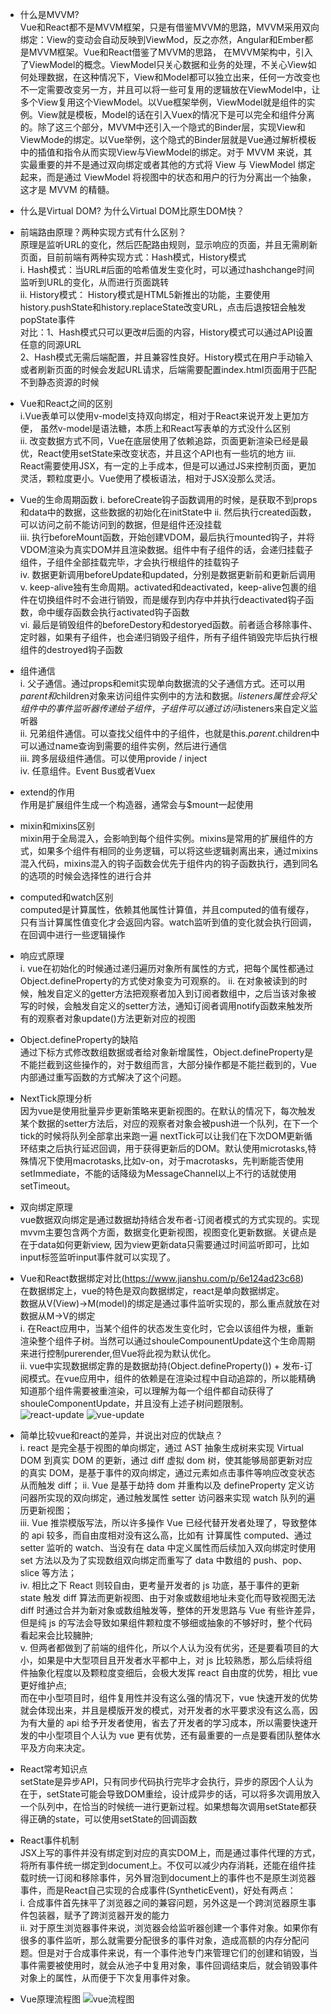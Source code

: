 * 什么是MVVM?  
  Vue和React都不是MVVM框架，只是有借鉴MVVM的思路，MVVM采用双向绑定：View的变动会自动反映到ViewMod，反之亦然，Angular和Ember都是MVVM框架。Vue和React借鉴了MVVM的思路， 在MVVM架构中，引入了ViewModel的概念。ViewModel只关心数据和业务的处理，不关心View如何处理数据，在这种情况下，View和Model都可以独立出来，任何一方改变也不一定需要改变另一方，并且可以将一些可复用的逻辑放在ViewModel中，让多个View复用这个ViewModel。以Vue框架举例，ViewModel就是组件的实例。View就是模板，Model的话在引入Vuex的情况下是可以完全和组件分离的。除了这三个部分，MVVM中还引入一个隐式的Binder层，实现View和ViewMode的绑定。以Vue举例，这个隐式的Binder层就是Vue通过解析模板中的插值和指令从而实现View与ViewModel的绑定。对于 MVVM 来说，其实最重要的并不是通过双向绑定或者其他的方式将 View 与 ViewModel 绑定起来，而是通过 ViewModel 将视图中的状态和用户的行为分离出一个抽象，这才是 MVVM 的精髓。

* 什么是Virtual DOM? 为什么Virtual DOM比原生DOM快？  
  

* 前端路由原理？两种实现方式有什么区别？  
  原理是监听URL的变化，然后匹配路由规则，显示响应的页面，并且无需刷新页面，目前前端有两种实现方式：Hash模式，History模式  
  i. Hash模式：当URL#后面的哈希值发生变化时，可以通过hashchange时间监听到URL的变化，从而进行页面跳转  
  ii. History模式： History模式是HTML5新推出的功能，主要使用history.pushState和history.replaceState改变URL，点击后退按钮会触发popState事件  
  对比：1、Hash模式只可以更改#后面的内容，History模式可以通过API设置任意的同源URL  
  2、Hash模式无需后端配置，并且兼容性良好。History模式在用户手动输入或者刷新页面的时候会发起URL请求，后端需要配置index.html页面用于匹配不到静态资源的时候

* Vue和React之间的区别  
  i.Vue表单可以使用v-model支持双向绑定，相对于React来说开发上更加方便， 虽然v-model是语法糖，本质上和React写表单的方式没什么区别  
  ii. 改变数据方式不同，Vue在底层使用了依赖追踪，页面更新渲染已经是最优，React使用setState来改变状态，并且这个API也有一些坑的地方
  iii. React需要使用JSX，有一定的上手成本，但是可以通过JS来控制页面，更加灵活，颗粒度更小。Vue使用了模板语法，相对于JSX没那么灵活。

* Vue的生命周期函数
  i. beforeCreate钩子函数调用的时候，是获取不到props和data中的数据，这些数据的初始化在initState中
  ii. 然后执行created函数，可以访问之前不能访问到的数据，但是组件还没挂载  
  iii. 执行beforeMount函数，开始创建VDOM，最后执行mounted钩子，并将VDOM渲染为真实DOM并且渲染数据。组件中有子组件的话，会递归挂载子组件，子组件全部挂载完毕，才会执行根组件的挂载钩子  
  iv. 数据更新调用beforeUpdate和updated，分别是数据更新前和更新后调用  
  v. keep-alive独有生命周期。activated和deactivated，keep-alive包裹的组件在切换组件时不会进行销毁，而是缓存到内存中并执行deactivated钩子函数，命中缓存函数会执行activated钩子函数  
  vi. 最后是销毁组件的beforeDestory和destoryed函数。前者适合移除事件、定时器，如果有子组件，也会递归销毁子组件，所有子组件销毁完毕后执行根组件的destroyed钩子函数  

* 组件通信  
  i. 父子通信。通过props和emit实现单向数据流的父子通信方式。还可以用$parent和$children对象来访问组件实例中的方法和数据。$listeners属性会将父组件中的事件监听器传递给子组件，子组件可以通过访问$listeners来自定义监听器  
  ii. 兄弟组件通信。可以查找父组件中的子组件，也就是this.$parent.$children中可以通过name查询到需要的组件实例，然后进行通信  
  iii. 跨多层级组件通信。可以使用provide / inject  
  iv. 任意组件。Event Bus或者Vuex

* extend的作用  
  作用是扩展组件生成一个构造器，通常会与$mount一起使用

* mixin和mixins区别  
  mixin用于全局混入，会影响到每个组件实例。mixins是常用的扩展组件的方式，如果多个组件有相同的业务逻辑，可以将这些逻辑剥离出来，通过mixins混入代码，mixins混入的钩子函数会优先于组件内的钩子函数执行，遇到同名的选项的时候会选择性的进行合并

* computed和watch区别  
  computed是计算属性，依赖其他属性计算值，并且computed的值有缓存，只有当计算属性值变化才会返回内容。watch监听到值的变化就会执行回调，在回调中进行一些逻辑操作

* 响应式原理  
  i. vue在初始化的时候通过递归遍历对象所有属性的方式，把每个属性都通过Object.defineProperty的方式使对象变为可观察的。
  ii. 在对象被读到的时候，触发自定义的getter方法把观察者加入到订阅者数组中，之后当该对象被写的时候，会触发自定义的setter方法，通知订阅者调用notify函数来触发所有的观察者对象update()方法更新对应的视图

* Object.defineProperty的缺陷  
  通过下标方式修改数组数据或者给对象新增属性，Object.defineProperty是不能拦截到这些操作的，对于数组而言，大部分操作都是不能拦截到的，Vue内部通过重写函数的方式解决了这个问题。

* NextTick原理分析  
  因为vue是使用批量异步更新策略来更新视图的。在默认的情况下，每次触发某个数据的setter方法后，对应的观察者对象会被push进一个队列，在下一个tick的时候将队列全部拿出来跑一遍
  nextTick可以让我们在下次DOM更新循环结束之后执行延迟回调，用于获得更新后的DOM。默认使用microtasks,特殊情况下使用macrotasks,比如v-on，对于macrotasks，先判断能否使用setImmediate，不能的话降级为MessageChannel以上不行的话就使用setTimeout。
  
* 双向绑定原理  
  vue数据双向绑定是通过数据劫持结合发布者-订阅者模式的方式实现的。实现mvvm主要包含两个方面，数据变化更新视图，视图变化更新数据。关键点是在于data如何更新view, 因为view更新data只需要通过时间监听即可，比如input标签监听input事件就可以实现了。

* Vue和React数据绑定对比(https://www.jianshu.com/p/6e124ad23c68)  
  在数据绑定上，vue的特色是双向数据绑定，react是单向数据绑定。  
  数据从V(View)->M(model)的绑定是通过事件监听实现的，那么重点就放在对数据从M->V的绑定  
  i. 在React应用中，当某个组件的状态发生变化时，它会以该组件为根，重新渲染整个组件子树。当然可以通过shouleCompounentUpdate这个生命周期来进行控制purerender,但Vue将此视为默认优化。  
  ii. vue中实现数据绑定靠的是数据劫持(Object.defineProperty()) + 发布-订阅模式。在vue应用中，组件的依赖是在渲染过程中自动追踪的，所以能精确知道那个组件需要被重渲染，可以理解为每一个组件都自动获得了shouleComponentUpdate，并且没有上述子树问题限制。  
  ![react-update](./image/react-update.webp?raw=true 'react-update')
  ![vue-update](./image/vue-update.webp?raw=true 'vue-update')

* 简单比较vue和react的差异，并说出对应的优缺点？  
  i. react 是完全基于视图的单向绑定，通过 AST 抽象生成树来实现 Virtual DOM 到真实 DOM 的更新，通过 diff 虚拟 dom 树，使其能够局部更新对应的真实 DOM，是基于事件的双向绑定，通过元素如点击事件等响应改变状态从而触发 diff；
  ii. Vue 是基于劫持 dom 并重构以及 defineProperty 定义访问器所实现的双向绑定，通过触发属性 setter 访问器来实现 watch 队列的遍历更新视图；  
  iii. Vue 推崇模版写法，所以许多操作 Vue 已经代替开发者处理了，导致整体的 api 较多，而自由度相对没有这么高，比如有 计算属性 computed、通过 setter 监听的 watch、当没有在 data 中定义属性而后续加入双向绑定时使用 set 方法以及为了实现数组双向绑定而重写了 data 中数组的 push、pop、slice 等方法；  
  iv. 相比之下 React 则较自由，更考量开发者的 js 功底，基于事件的更新 state 触发 diff 算法而更新视图、由于对象或数组地址未变化而导致视图无法 diff 时通过合并为新对象或数组触发等，整体的开发思路与 Vue 有些许差异，但是纯 js 的写法会导致如果组件颗粒度不够细或抽象的不够好时，整个代码看起来会比较臃肿;  
  v. 但两者都做到了前端的组件化，所以个人认为没有优劣，还是要看项目的大小，如果是中大型项目且开发者水平都中上，对 js 比较熟悉，那么后续将组件抽象化程度以及颗粒度变细后，会极大发挥 react 自由度的优势，相比 vue 更好维护点;  
  而在中小型项目时，组件复用性并没有这么强的情况下，vue 快速开发的优势就会体现出来，并且是模版开发的模式，对开发者的水平要求没有这么高，因为有大量的 api 给予开发者使用，省去了开发者的学习成本，所以需要快速开发的中小型项目个人认为 vue 更有优势，还有最重要的一点是要看团队整体水平及方向来决定。

* React常考知识点  
  setState是异步API，只有同步代码执行完毕才会执行，异步的原因个人认为在于，setState可能会导致DOM重绘，设计成异步的话，可以将多次调用放入一个队列中，在恰当的时候统一进行更新过程。如果想每次调用setState都获得正确的state，可以使用setState的回调函数

* React事件机制  
  JSX上写的事件并没有绑定到对应的真实DOM上，而是通过事件代理的方式，将所有事件统一绑定到document上。不仅可以减少内存消耗，还能在组件挂载时统一订阅和移除事件，另外冒泡到document上的事件也不是原生浏览器事件，而是React自己实现的合成事件(SyntheticEvent)，好处有两点：  
  i. 合成事件首先抹平了浏览器之间的兼容问题，另外这是一个跨浏览器原生事件包装器，赋予了跨浏览器开发的能力  
  ii. 对于原生浏览器事件来说，浏览器会给监听器创建一个事件对象。如果你有很多的事件监听，那么就需要分配很多的事件对象，造成高额的内存分配问题。但是对于合成事件来说，有一个事件池专门来管理它们的创建和销毁，当事件需要被使用时，就会从池子中复用对象，事件回调结束后，就会销毁事件对象上的属性，从而便于下次复用事件对象。

* Vue原理流程图
  ![vue流程图](./image/vue-reactive.png?raw=true 'vue-reactive')